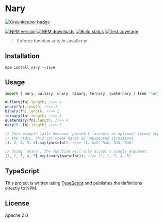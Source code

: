 # Nary

[![Greenkeeper badge](https://badges.greenkeeper.io/blakeembrey/nary.svg)](https://greenkeeper.io/)

[![NPM version][npm-image]][npm-url]
[![NPM downloads][downloads-image]][downloads-url]
[![Build status][travis-image]][travis-url]
[![Test coverage][coveralls-image]][coveralls-url]

> Enforce function arity in JavaScript.

## Installation

```
npm install nary --save
```

## Usage

```ts
import { nary, nullary, unary, binary, ternary, quaternary } from 'nary'

nullary(fn).length; //=> 0
unary(fn).length; //=> 1
binary(fn).length; //=> 2
ternary(fn).length; //=> 3
quaternary(fn).length; //=> 4
nary(5, fn).length; //=> 5

// This example fails because `parseInt` accepts an optional second argument as
// the radix. This can wreak havoc in unexpected situations.
[1, 2, 3, 4, 5].map(parseInt); //=> [1, NaN, NaN, NaN, NaN]

// Using `unary`, the function will only accept a single argument.
[1, 2, 3, 4, 5].map(unary(parseInt)); //=> [1, 2, 3, 4, 5]
```

## TypeScript

This project is written using [TypeScript](https://github.com/Microsoft/TypeScript) and publishes the definitions directly to NPM.

## License

Apache 2.0

[npm-image]: https://img.shields.io/npm/v/nary.svg?style=flat
[npm-url]: https://npmjs.org/package/nary
[downloads-image]: https://img.shields.io/npm/dm/nary.svg?style=flat
[downloads-url]: https://npmjs.org/package/nary
[travis-image]: https://img.shields.io/travis/blakeembrey/nary.svg?style=flat
[travis-url]: https://travis-ci.org/blakeembrey/nary
[coveralls-image]: https://img.shields.io/coveralls/blakeembrey/nary.svg?style=flat
[coveralls-url]: https://coveralls.io/r/blakeembrey/nary?branch=master
